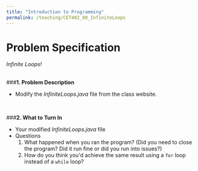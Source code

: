 ```yaml
---
title: "Introduction to Programming"
permalink: /teaching/CET402_08_InfiniteLoops
---
```


# Problem Specification
*Infinite Loops!*
<br/>
<br/>

###__1. Problem Description__

- Modify the *InfiniteLoops.java* file from the class website.

<br />

###__2. What to Turn In__

- Your modified *InfiniteLoops.java* file
- Questions
    1. What happened when you ran the program? (Did you need to close the program? Did it run fine or did you run into issues?)
    2. How do you think you'd achieve the same result using a ```for``` loop instead of a ```while``` loop?
